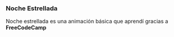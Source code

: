 ### Noche Estrellada
Noche estrellada es una animación básica que aprendí gracias a **FreeCodeCamp** 